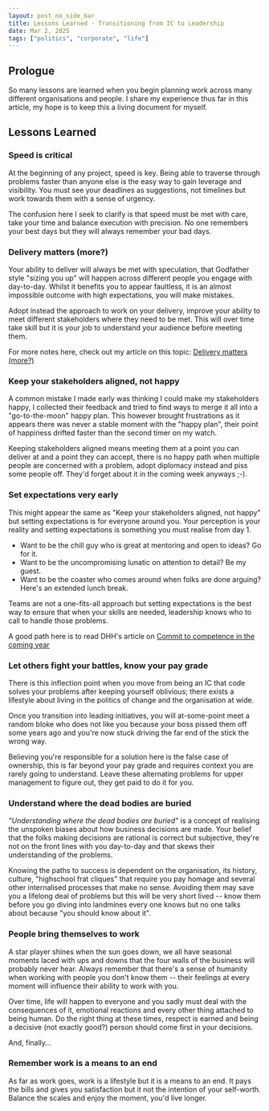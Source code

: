 ```yaml
---
layout: post_no_side_bar
title: Lessons Learned - Transitioning from IC to Leadership
date: Mar 2, 2025
tags: ["politics", "corporate", "life"]
---
```


## Prologue
So many lessons are learned when you begin planning work across many different organisations and people. I share
my experience thus far in this article, my hope is to keep this a living document for myself.


## Lessons Learned
### Speed is critical

At the beginning of any project, speed is key. Being able to traverse through problems faster than anyone else is the 
easy way to gain leverage and visibility. You must see your deadlines as suggestions, not timelines but work towards them with a sense of urgency.

The confusion here I seek to clarify is that speed must be met with care, take your time and balance execution with precision. No one remembers your best days but they will always
remember your bad days.

### Delivery matters (more?)

Your ability to deliver will always be met with speculation, that Godfather style "sizing you up" will happen across different people
you engage with day-to-day. Whilst it benefits you to appear faultless, it is an almost impossible outcome with high expectations, you will make mistakes.

Adopt instead the approach to work on your delivery, improve your ability to meet different stakeholders where they need to be met.
This will over time take skill but it is your job to understand your audience before meeting them.

For more notes here, check out my article on this topic: [Delivery matters (more?)](https://tiemma.medium.com/delivery-matters-more-efe19c1d7491)

### Keep your stakeholders aligned, not happy

A common mistake I made early was thinking I could make my stakeholders happy, I collected their feedback and tried to find ways
to merge it all into a "go-to-the-moon" happy plan. This however brought frustrations as it appears there was never a stable moment
with the "happy plan", their point of happiness drifted faster than the second timer on my watch.

Keeping stakeholders aligned means meeting them at a point you can deliver at and a point they can accept, there is no happy path when multiple people
are concerned with a problem, adopt diplomacy instead and piss some people off. They'd forget about it in the coming week anyways ;-).

### Set expectations very early

This might appear the same as "Keep your stakeholders aligned, not happy" but setting expectations is for everyone around you.
Your perception is your reality and setting expectations is something you must realise from day 1. 
- Want to be the chill guy who is great at mentoring and open to ideas? Go for it. 
- Want to be the uncompromising lunatic on attention to detail? Be my guest.
- Want to be the coaster who comes around when folks are done arguing? Here's an extended lunch break.

Teams are not a one-fits-all approach but setting expectations is the best way to ensure that when your skills are needed, leadership knows
who to call to handle those problems.

A good path here is to read DHH's article on [Commit to competence in the coming year](https://world.hey.com/dhh/commit-to-competence-in-this-coming-year-feb7d7c5/?utm_source=newsletter)

### Let others fight your battles, know your pay grade

There is this inflection point when you move from being an IC that code solves your problems after keeping yourself oblivious; there exists a lifestyle about living in the politics
of change and the organisation at wide. 

Once you transition into leading initiatives, you will at-some-point meet a random bloke who does not like you
because your boss pissed them off some years ago and you're now stuck driving the far end of the stick the wrong way.

Believing you're responsible for a solution here is the false case of ownership, this is far beyond your pay grade and requires context 
you are rarely going to understand. Leave these alternating problems for upper management to figure out, they get paid to do it for you.


### Understand where the dead bodies are buried

*"Understanding where the dead bodies are buried"* is a concept of realising the unspoken biases about how business decisions are made.
Your belief that the folks making decisions are rational is correct but subjective, they're not on the front lines with you day-to-day and that skews their
understanding of the problems. 

Knowing the paths to success is dependent on the organisation, its history, culture, "highschool frat cliques" that require you pay homage and several other
internalised processes that make no sense. Avoiding them may save you a lifelong deal of problems but this will be very short lived -- know them before you go diving into landmines every one knows but no one talks about because
"you should know about it".


### People bring themselves to work

A star player shines when the sun goes down, we all have seasonal moments laced with ups and downs that the four walls of the business will
probably never hear. Always remember that there's a sense of humanity when working with people you don't know them -- their feelings at every moment will influence
their ability to work with you.

Over time, life will happen to everyone and you sadly must deal with the consequences of it, emotional reactions and every other thing attached
to being human. Do the right thing at these times, respect is earned and being a decisive (not exactly good?) person should come first in your decisions.

And, finally...

### Remember work is a means to an end

As far as work goes, work is a lifestyle but it is a means to an end. It pays the bills and gives you satisfaction but it not the intention of your
self-worth. Balance the scales and enjoy the moment, you'd live longer.
